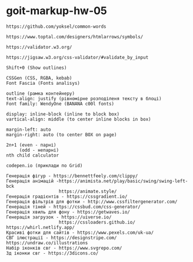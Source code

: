 # goit-markup-hw-05

<!-- Слова, часто используемые в CSS-классах -->

    https://github.com/yoksel/common-words

<!-- Tottal (мнемоніки) -->

    https://www.toptal.com/designers/htmlarrows/symbols/

<!-- HTML validator -->

    https://validator.w3.org/

<!-- CSS validator -->

    https://jigsaw.w3.org/css-validator/#validate_by_input

<!-- FIGMA -->

    Shift+0 (Show outlines)

<!-- Figma plugins -->

    CSSGen (CSS, RGBA, kebab)
    Font Fascia (Fonts analisys)

<!--  -->

    outline (рамка контейнеру)
    text-align: justify (рівномірне розподіленя тексту в блоці)
    Font family: WendyOne (BANANA c00l fonts)

    display: inline-block (inline to block box)
    vartical-align: middle (to center inline blocks in box)

    margin-left: auto
    margin-right: auto (to center BOX on page)

    2n+1 (even - парні)
         (odd - непарні)
    nth child calculator

<!-- Interesting webs -->

    codepen.io (приклади по Grid)

    Генерація фігур - https://bennettfeely.com/clippy/
    Генерація анімацій -https://animista.net/play/basic/swing/swing-left-bck 
                        https://animate.style/
    Генерація градієнтів - https://cssgradient.io/ 
    Генерація фільтрів для фотки - http://www.cssfiltergenerator.com/ 
    Генерація тіней - https://cssbud.com/css-generator/ 
    Генерація хвиль для фону - https://getwaves.io/ 
    Генерація загрузок - https://uiverse.io/ 
                        https://cssloaders.github.io/ https://whirl.netlify.app/ 
    Красиві фотки для сайтів - https://www.pexels.com/uk-ua/ 
    СВГ ілюстрації - https://designstripe.com/ https://undraw.co/illustrations 
    Набір іконків свг - https://www.svgrepo.com/ 
    3д іконки свг - https://3dicons.co/
